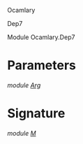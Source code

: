 Ocamlary

Dep7

Module Ocamlary.Dep7

# Parameters

<a id="argument-1-Arg"></a>

###### module [Arg](Ocamlary.Dep7.argument-1-Arg.md)

# Signature

<a id="module-M"></a>

###### module [M](Ocamlary.Dep7.M.md)
